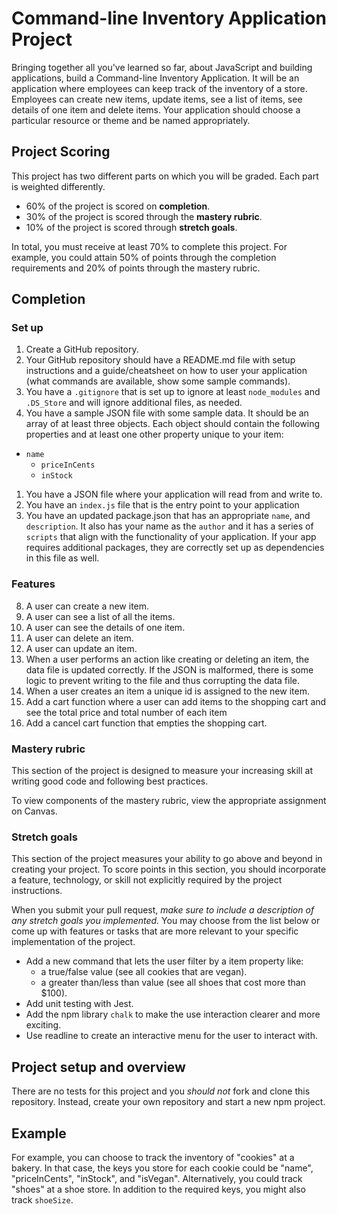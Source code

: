 # Command-line Inventory Application Project

Bringing together all you've learned so far, about JavaScript and building applications, build a Command-line Inventory Application. It will be an application where employees can keep track of the inventory of a store. Employees can create new items, update items, see a list of items, see details of one item and delete items. Your application should choose a particular resource or theme and be named appropriately.

## Project Scoring

This project has two different parts on which you will be graded. Each part is weighted differently.

- 60% of the project is scored on **completion**.
- 30% of the project is scored through the **mastery rubric**.
- 10% of the project is scored through **stretch goals**.

In total, you must receive at least 70% to complete this project. For example, you could attain 50% of points through the completion requirements and 20% of points through the mastery rubric.

## Completion

### Set up

1. Create a GitHub repository.
1. Your GitHub repository should have a README.md file with setup instructions and a guide/cheatsheet on how to user your application (what commands are available, show some sample commands).
1. You have a `.gitignore` that is set up to ignore at least `node_modules` and `.DS_Store` and will ignore additional files, as needed.
1. You have a sample JSON file with some sample data. It should be an array of at least three objects. Each object should contain the following properties and at least one other property unique to your item:

- `name`
  - `priceInCents`
  - `inStock`

1. You have a JSON file where your application will read from and write to.
1. You have an `index.js` file that is the entry point to your application
1. You have an updated package.json that has an appropriate `name`, and `description`. It also has your name as the `author` and it has a series of `scripts` that align with the functionality of your application. If your app requires additional packages, they are correctly set up as dependencies in this file as well.

### Features

8. A user can create a new item.
1. A user can see a list of all the items.
1. A user can see the details of one item.
1. A user can delete an item.
1. A user can update an item.
1. When a user performs an action like creating or deleting an item, the data file is updated correctly. If the JSON is malformed, there is some logic to prevent writing to the file and thus corrupting the data file.
1. When a user creates an item a unique id is assigned to the new item.
1. Add a cart function where a user can add items to the shopping cart and see the total price and total number of each item
1. Add a cancel cart function that empties the shopping cart.

### Mastery rubric

This section of the project is designed to measure your increasing skill at writing good code and following best practices.

To view components of the mastery rubric, view the appropriate assignment on Canvas.

### Stretch goals

This section of the project measures your ability to go above and beyond in creating your project. To score points in this section, you should incorporate a feature, technology, or skill not explicitly required by the project instructions.

When you submit your pull request, _make sure to include a description of any stretch goals you implemented._ You may choose from the list below or come up with features or tasks that are more relevant to your specific implementation of the project.

- Add a new command that lets the user filter by a item property like:
  - a true/false value (see all cookies that are vegan).
  - a greater than/less than value (see all shoes that cost more than $100).
- Add unit testing with Jest.
- Add the npm library `chalk` to make the use interaction clearer and more exciting.
- Use readline to create an interactive menu for the user to interact with.

## Project setup and overview

There are no tests for this project and you _should not_ fork and clone this repository. Instead, create your own repository and start a new npm project.

## Example

For example, you can choose to track the inventory of "cookies" at a bakery. In that case, the keys you store for each cookie could be "name", "priceInCents", "inStock", and "isVegan". Alternatively, you could track "shoes" at a shoe store. In addition to the required keys, you might also track `shoeSize`.
